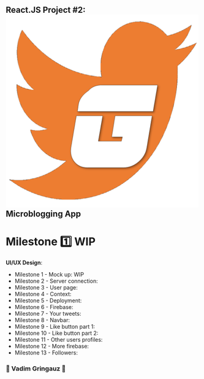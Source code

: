 ## React.JS Project #2: ![VG-Tweets-logo](./assets/logo.png) Microblogging App
# Milestone :one: WIP


**UI/UX Design**: 
- Milestone 1 - Mock up: WIP
- Milestone 2 - Server connection: 
- Milestone 3 - User page: 
- Milestone 4 - Context: 
- Milestone 5 - Deployment: 
- Milestone 6 - Firebase: 
- Milestone 7 - Your tweets: 
- Milestone 8 - Navbar: 
- Milestone 9 - Like button part 1: 
- Milestone 10 - Like button part 2: 
- Milestone 11 - Other users profiles: 
- Milestone 12 - More firebase: 
- Milestone 13 - Followers: 


### :basketball: Vadim Gringauz :basketball:

